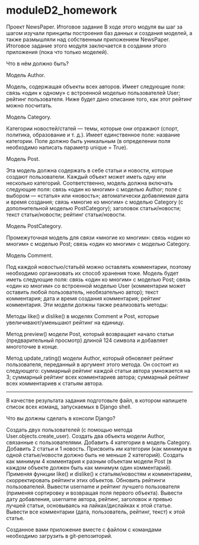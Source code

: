 # moduleD2_homework

Проект NewsPaper. Итоговое задание
В ходе этого модуля вы шаг за шагом изучали принципы построения баз данных и создания моделей, а также размышляли над собственным приложением NewsPaper. 
Итоговое задание этого модуля заключается в создании этого приложения (пока что только моделей).

Что в нём должно быть?

Модель Author.

Модель, содержащая объекты всех авторов.
Имеет следующие поля:
cвязь «один к одному» с встроенной моделью пользователей User;
рейтинг пользователя. Ниже будет дано описание того, как этот рейтинг можно посчитать.

Модель Category.

Категории новостей/статей — темы, которые они отражают (спорт, политика, образование и т. д.). Имеет единственное поле: название категории. 
Поле должно быть уникальным (в определении поля необходимо написать параметр unique = True).

Модель Post.

Эта модель должна содержать в себе статьи и новости, которые создают пользователи. Каждый объект может иметь одну или несколько категорий.
Соответственно, модель должна включать следующие поля:
связь «один ко многим» с моделью Author;
поле с выбором — «статья» или «новость»;
автоматически добавляемая дата и время создания;
связь «многие ко многим» с моделью Category (с дополнительной моделью PostCategory);
заголовок статьи/новости;
текст статьи/новости;
рейтинг статьи/новости.

Модель PostCategory.

Промежуточная модель для связи «многие ко многим»:
связь «один ко многим» с моделью Post;
связь «один ко многим» с моделью Category.

Модель Comment.

Под каждой новостью/статьёй можно оставлять комментарии, поэтому необходимо организовать их способ хранения тоже.
Модель будет иметь следующие поля:
связь «один ко многим» с моделью Post;
связь «один ко многим» со встроенной моделью User (комментарии может оставить любой пользователь, необязательно автор);
текст комментария;
дата и время создания комментария;
рейтинг комментария.
Эти модели должны также реализовать методы:

Методы like() и dislike() в моделях Comment и Post, которые увеличивают/уменьшают рейтинг на единицу.

Метод preview() модели Post, который возвращает начало статьи (предварительный просмотр) длиной 124 символа и добавляет многоточие в конце.

Метод update_rating() модели Author, который обновляет рейтинг пользователя, переданный в аргумент этого метода.
Он состоит из следующего:
суммарный рейтинг каждой статьи автора умножается на 3;
суммарный рейтинг всех комментариев автора;
суммарный рейтинг всех комментариев к статьям автора.

***
В качестве результата задания подготовьте файл, в котором напишете список всех команд, запускаемых в Django shell.

Что вы должны сделать в консоли Django?

Создать двух пользователей (с помощью метода User.objects.create_user).
Создать два объекта модели Author, связанные с пользователями.
Добавить 4 категории в модель Category.
Добавить 2 статьи и 1 новость.
Присвоить им категории (как минимум в одной статье/новости должно быть не меньше 2 категорий).
Создать как минимум 4 комментария к разным объектам модели Post (в каждом объекте должен быть как минимум один комментарий).
Применяя функции like() и dislike() к статьям/новостям и комментариям, скорректировать рейтинги этих объектов.
Обновить рейтинги пользователей.
Вывести username и рейтинг лучшего пользователя (применяя сортировку и возвращая поля первого объекта).
Вывести дату добавления, username автора, рейтинг, заголовок и превью лучшей статьи, основываясь на лайках/дислайках к этой статье.
Вывести все комментарии (дата, пользователь, рейтинг, текст) к этой статье.

Созданное вами приложение вместе с файлом с командами необходимо загрузить в git-репозиторий.
